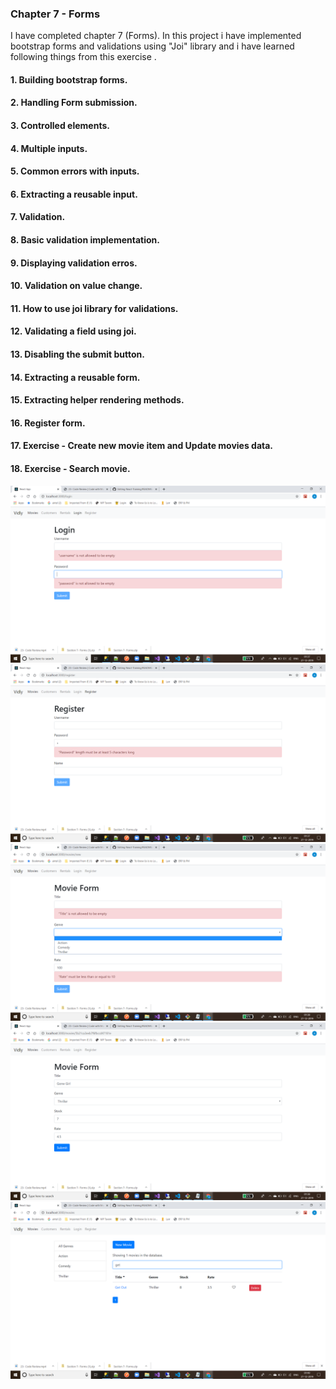 ### Chapter 7 - Forms

I have completed chapter 7 (Forms). In this project i have implemented bootstrap forms and validations using "Joi" library and i have learned following things from this exercise .

#### 1. Building bootstrap forms.
#### 2. Handling Form submission.
#### 3. Controlled elements. 
#### 4. Multiple inputs.
#### 5. Common errors with inputs.
#### 6. Extracting a reusable input.
#### 7. Validation.
#### 8. Basic validation implementation.
#### 9. Displaying validation erros.
#### 10. Validation on value change.
#### 11. How to use joi library for validations.
#### 12. Validating a field using joi.
#### 13. Disabling the submit button.
#### 14. Extracting a reusable form.
#### 15. Extracting helper rendering methods.
#### 16. Register form.
#### 17. Exercise - Create new movie item and Update movies data.
#### 18. Exercise - Search movie.


![Screenshots](https://github.com/amit112/React-Training/blob/Forms/ScreenShots/Chapter-7(Forms)/Screenshot1.png)
![Screenshots](https://github.com/amit112/React-Training/blob/Forms/ScreenShots/Chapter-7(Forms)/Screenshot2.png)
![Screenshots](https://github.com/amit112/React-Training/blob/Forms/ScreenShots/Chapter-7(Forms)/Screenshot3.png)
![Screenshots](https://github.com/amit112/React-Training/blob/Forms/ScreenShots/Chapter-7(Forms)/Screenshot4.png)
![Screenshots](https://github.com/amit112/React-Training/blob/Forms/ScreenShots/Chapter-7(Forms)/Screenshot5.png)
